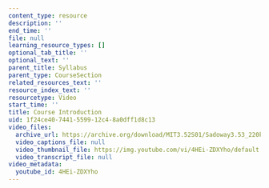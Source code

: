```yaml
---
content_type: resource
description: ''
end_time: ''
file: null
learning_resource_types: []
optional_tab_title: ''
optional_text: ''
parent_title: Syllabus
parent_type: CourseSection
related_resources_text: ''
resource_index_text: ''
resourcetype: Video
start_time: ''
title: Course Introduction
uid: 1f24ce40-7441-5599-12c4-8a0dff1d8c13
video_files:
  archive_url: https://archive.org/download/MIT3.52S01/Sadoway3.53_220k.mp4
  video_captions_file: null
  video_thumbnail_file: https://img.youtube.com/vi/4HEi-ZDXYho/default.jpg
  video_transcript_file: null
video_metadata:
  youtube_id: 4HEi-ZDXYho
---
```

